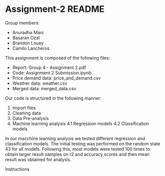 # Assignment-2 README
Group members:
* Anuradha Mani
* Basaran Ozal
* Brandon Louey
* Camilo Lancheros

This assignment is composed of the following files:

* Report: Group 4 - Assignment 2.pdf
* Code: Assignment 2 Submission.ipynb
* Price demand data: price_and_demand.csv
* Weather data: weather.csv
* Merged data: merged_data.csv

Our code is structured in the following manner:
1. Import files
2. Cleaning data
3. Data Pre-analysis
4. Machine learning analysis
4.1 Regression models
4.2 Classification models    

In our macchine learning analysis we tested different regression and classification models. The initial testing was performed on the random state 43 for all models. Following this, most models were tested 100 times to obtain larger result samples on r2 and accuracy scores and then mean result was obtained for analysis.   

Instructions

